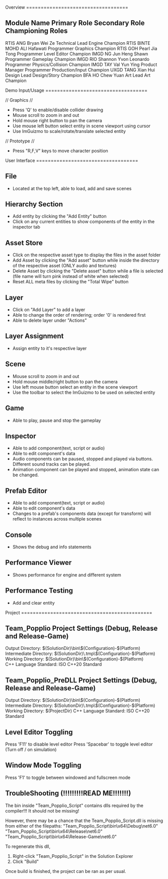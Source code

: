 Overview ===================================

Module	Name					Primary Role			Secondary Role			Championing Roles
-----------------------------------------------------------------------------------------------------------------------------------------------------------
RTIS	ANG Bryan Wei Ze			Technical Lead								Engine Champion
RTIS	BINTE MOHD ALI Hafawati 		Programmer								Graphics Champion
RTIS	GOH Pearl Jia Tong			Programmer									Level Editor Champion
IMGD	NG Jun Heng Shawn			Programmer									Gameplay Champion
IMGD	RIO Shannon Yvon Leonardo		Programmer								Physics/Collision Champion
IMGD	TAY Val Yun Ying			Product Manager			Programmer 			Production/Input Champion
UXGD	TANG Xian Hui				Design Lead									Design/Story Champion
BFA	HO Chew Yuan					Art Lead									Art Champion


Demo Input/Usage ===================================

// Graphics //
- Press 'Q' to enable/disable collider drawing
- Mouse scroll to zoom in and out
- Hold mouse right button to pan the camera
- Use mouse left button select entity in scene viewport using cursor
- Use ImGuizmo to scale/rotate/translate selected entity

// Prototype //
- Press "R,F,V" keys to move character position


User Interface ===================================

File
-----
- Located at the top left, able to load, add and save scenes


Hierarchy Section
-----------------

- Add entity by clicking the "Add Entity" button
- Click on any current entities to show components of the entity in the inspector tab

Asset Store
------------
- Click on the respective asset type to display the files in the asset folder
- Add Asset by clicking the "Add asset" button while inside the directory of the respective asset (ONLY audio and textures)
- Delete Asset by clicking the "Delete asset" button while a file is selected (file name will turn pink instead of white when selected)
- Reset ALL meta files by clicking the "Total Wipe" button

Layer
------
- Click on "Add Layer" to add a layer
- Able to change the order of rendering; order '0' is rendered first 
- Able to delete layer under "Actions"

Layer Assignment
----------------
- Assign entity to it's respective layer

Scene
-----
- Mouse scroll to zoom in and out
- Hold mouse middle/right button to pan the camera
- Use left mouse button select an entity in the scene viewport
- Use the toolbar to select the ImGuizmo to be used on selected entity

Game
-----
- Able to play, pause and stop the gameplay

Inspector
----------
- Able to add component(text, script or audio)
- Able to edit component's data
- Audio components can be paused, stopped and played via buttons. Different sound tracks can be played.
- Animation component can be played and stopped, animation state can be changed.

Prefab Editor
-------------
- Able to add component(text, script or audio)
- Able to edit component's data
- Changes to a prefab's components data (except for transform) will reflect to instances across multiple scenes

Console
-------
- Shows the debug and info statements

Performance Viewer
-------------------
- Shows performance for engine and different system

Performance Testing
--------------------
- Add and clear entity 


Project =============================================

Team_Popplio Project Settings (Debug, Release and Release-Game)
-------------------------------------------------------------------------
Output Directory: $(SolutionDir)\bin\$(Configuration)-$(Platform)\
Intermediate Directory: $(SolutionDir)\.tmp\$(Configuration)-$(Platform)\
Working Directory: $(SolutionDir)\bin\$(Configuration)-$(Platform)\
C++ Language Standard: ISO C++20 Standard

Team_Popplio_PreDLL Project Settings (Debug, Release and Release-Game)
-------------------------------------------------------------------------
Output Directory: $(SolutionDir)\bin\$(Configuration)-$(Platform)\
Intermediate Directory: $(SolutionDir)\.tmp\$(Configuration)-$(Platform)\
Working Directory: $(ProjectDir)
C++ Language Standard: ISO C++20 Standard

Level Editor Toggling
-------------------------------------------------------------------------
Press 'F11' to disable level editor
Press 'Spacebar' to toggle level editor (Turn off / on simulation)

Window Mode Toggling
-------------------------------------------------------------------------
Press 'F1' to toggle between windowed and fullscreen mode

TroubleShooting (!!!!!!!!!READ ME!!!!!!!)
-------------------------------------------------------------------------
The bin inside "Team_Popplio_Script" contains dlls required by the compiler!!!
It should not be missing!


However, there may be a chance that the Team_Popplio_Script.dll is missing
from either of the filepaths:
"Team_Popplio_Script\bin\x64\Debug\net6.0"
"Team_Popplio_Script\bin\x64\Release\net6.0"
"Team_Popplio_Script\bin\x64\Release-Game\net6.0"

To regenerate this dll,
1) Right-click "Team_Popplio_Script" in the Solution Explorer
2) Click "Build"

Once build is finished, the project can be ran as per usual.


